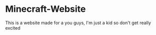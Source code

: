 # Minecraft-Website
This is a website made for a you guys, I'm just a kid so don't get really excited
